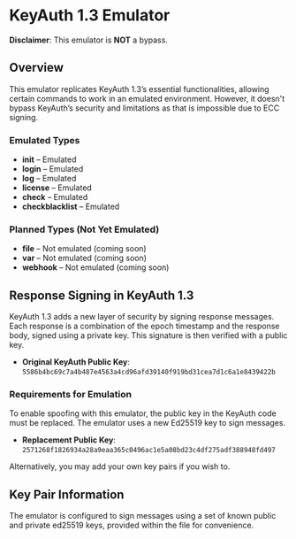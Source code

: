 # KeyAuth 1.3 Emulator

**Disclaimer**: This emulator is **NOT** a bypass.

## Overview

This emulator replicates KeyAuth 1.3’s essential functionalities, allowing certain commands to work in an emulated environment. However, it doesn't bypass KeyAuth’s security and limitations as that is impossible due to ECC signing.

### Emulated Types

- **init** – Emulated
- **login** – Emulated
- **log** – Emulated
- **license** – Emulated
- **check** – Emulated
- **checkblacklist** – Emulated

### Planned Types (Not Yet Emulated)

- **file** – Not emulated (coming soon)
- **var** – Not emulated (coming soon)
- **webhook** – Not emulated (coming soon)

## Response Signing in KeyAuth 1.3

KeyAuth 1.3 adds a new layer of security by signing response messages. Each response is a combination of the epoch timestamp and the response body, signed using a private key. This signature is then verified with a public key.

- **Original KeyAuth Public Key**: `5586b4bc69c7a4b487e4563a4cd96afd39140f919bd31cea7d1c6a1e8439422b`

### Requirements for Emulation

To enable spoofing with this emulator, the public key in the KeyAuth code must be replaced. The emulator uses a new Ed25519 key to sign messages.

- **Replacement Public Key**: `2571268f1826934a28a9eaa365c0496ac1e5a08bd23c4df275adf388948fd497`

Alternatively, you may add your own key pairs if you wish to.

## Key Pair Information

The emulator is configured to sign messages using a set of known public and private ed25519 keys, provided within the file for convenience.
